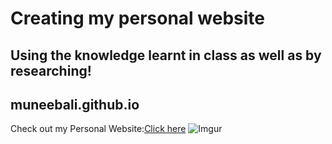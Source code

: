# Creating my personal website
## Using the knowledge learnt in class as well as by researching!
## muneebali.github.io

Check out my Personal Website:[Click here](https://muneebali.github.io)
![Imgur](https://i.imgur.com/qwCMKJW.png)
